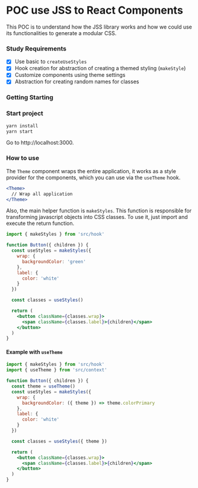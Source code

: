 # POC use JSS to React Components

This POC is to understand how the JSS library works and how we could use its functionalities to generate a modular CSS.

### Study Requirements

- [x] Use basic to `createUseStyles`
- [x] Hook creation for abstraction of creating a themed styling (`makeStyle`)
- [x] Customize components using theme settings
- [x] Abstraction for creating random names for classes

### Getting Starting

### Start project

```bash
yarn install
yarn start
```

Go to http://localhost:3000.

### How to use

The `Theme` component wraps the entire application, it works as a style provider for the components, which you can use via the `useTheme` hook.

```jsx
<Theme>
  // Wrap all application
</Theme>
```

Also, the main helper function is `makeStyles`. This function is responsible for transforming javascript objects into CSS classes. To use it, just import and execute the return function.

```jsx
import { makeStyles } from 'src/hook'

function Button({ children }) {
  const useStyles = makeStyles({
    wrap: {
      backgroundColor: 'green'
    },
    label: {
      color: 'white'
    }
  })

  const classes = useStyles()

  return (
    <button className={classes.wrap}>
      <span className={classes.label}>{children}</span>
    </button>
  )
}

```

#### Example with `useTheme`

```jsx
import { makeStyles } from 'src/hook'
import { useTheme } from 'src/context'

function Button({ children }) {
  const theme = useTheme()
  const useStyles = makeStyles({
    wrap: {
      backgroundColor: ({ theme }) => theme.colorPrimary
    },
    label: {
      color: 'white'
    }
  })

  const classes = useStyles({ theme })

  return (
    <button className={classes.wrap}>
      <span className={classes.label}>{children}</span>
    </button>
  )
}

```